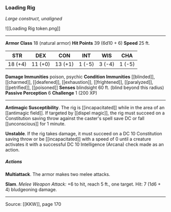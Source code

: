 ### Loading Rig
_Large construct, unaligned_

![[Loading Rig token.png]]


---

**Armor Class** 18 (natural armor)
**Hit Points** 39 (6d10 + 6)
**Speed** 25 ft.

| STR     | DEX     | CON     | INT     | WIS     | CHA     |
|---------|---------|---------|---------|---------|---------|
| 18 (+4) | 11 (+0) | 13 (+1) | 1 (-5) | 3 (-4) | 1 (-5) |

**Damage Immunities** poison, psychic
**Condition Immunities** [[blinded]], [[charmed]], [[deafened]], [[exhaustion]], [[frightened]], [[paralyzed]], [[petrified]], [[poisoned]]
**Senses** blindsight 60 ft. (blind beyond this radius)
**Passive Perception** 6
**Challenge** 1 (200 XP)

---

**Antimagic Susceptibility**. The rig is [[incapacitated]] while in the area of an [[antimagic field]]. If targeted by [[dispel magic]], the rig must succeed on a Constitution saving throw against the caster's spell save DC or fall [[unconscious]] for 1 minute.

**Unstable**. If the rig takes damage, it must succeed on a DC 10 Constitution saving throw or be [[incapacitated]] with a speed of 0 until a creature activates it with a successful DC 10 Intelligence (Arcana) check made as an action.

##### Actions
**Multiattack**. The armor makes two melee attacks.

**Slam**. _Melee Weapon Attack:_ +6 to hit, reach 5 ft., one target. Hit: 7 (1d6 + 4) bludgeoning damage.


---

Source: [[KKW]], page 170